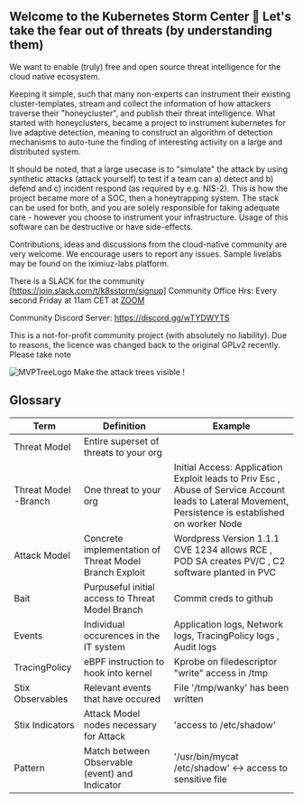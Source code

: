 ## Welcome to the Kubernetes Storm Center 👋 Let's take the fear out of threats (by understanding them)

We want to enable (truly) free and open source threat intelligence for the cloud native ecosystem.


Keeping it simple, such that many non-experts can instrument their existing cluster-templates, stream and collect the information of how attackers traverse their "honeycluster", and publish their threat intelligence.
What started with honeyclusters, became a project to instrument kubernetes for live adaptive detection, meaning to construct an algorithm of detection mechanisms to auto-tune the finding of interesting activity on a large and distributed system.


It should be noted, that a large usecase is to "simulate" the attack by using synthetic attacks (attack yourself) to test if a team can a) detect and b) defend and c) incident respond (as required by e.g. NIS-2). This is how the project became more of a SOC, then a honeytrapping system. The stack
can be used for both, and you are solely responsible for taking adequate care - however you choose to instrument your infrastructure. Usage of this software can be destructive or have side-effects.

Contributions, ideas and discussions from the cloud-native community are very welcome. We encourage users to report any issues. Sample livelabs may be found on the iximiuz-labs platform.

There is a SLACK for the community [https://join.slack.com/t/k8sstorm/signup]
Community Office Hrs: Every second Friday at 11am CET at [ZOOM](https://tuwien.zoom.us/j/66245245063?pwd=VVJFY1Azci9aVVZuWWdib0RxZVlBQT09)  

Community Discord Server: https://discord.gg/wTYDWYTS 

This is a not-for-profit community project (with absolutely no liability). Due to reasons, the licence was changed back to the original GPLv2 recently. Please take note

![MVPTreeLogo](https://github.com/user-attachments/assets/78f93955-1f90-4ef0-a050-a652e2adf9fe)
Make the attack trees visible !



## Glossary
| Term | Definition | Example |   
|------|------------|---------|
|  Threat Model    |     Entire superset of threats to your org       |         |   
|  Threat Model -Branch   |   One threat to your org         | Initial Access:    Application Exploit leads to Priv Esc , Abuse of Service Account leads to Lateral Movement, Persistence is established on worker Node    |   
|  Attack Model    |   Concrete implementation of Threat Model Branch Exploit       |    Wordpress Version 1.1.1 CVE 1234 allows RCE , POD SA creates PV/C , C2 software planted in PVC       |   
|  Bait    |  Purpuseful initial access to Threat Model Branch         |    Commit creds to github     |  
|  Events    |    Individual occurences in the IT system        |   Application logs, Network logs, TracingPolicy logs  , Audit logs    |  
|  TracingPolicy    |   eBPF instruction to hook into kernel         |   Kprobe on filedescriptor "write" access in /tmp      |  
|  Stix Observables   |   Relevant events that have occured         |    File '/tmp/wanky' has been written     |  
|  Stix Indicators   |     Attack Model nodes necessary for Attack        |  'access to /etc/shadow'       |  
|  Pattern   |    Match between Observable (event) and Indicator        |    '/usr/bin/mycat /etc/shadow'   <-> access to sensitive file  |  
